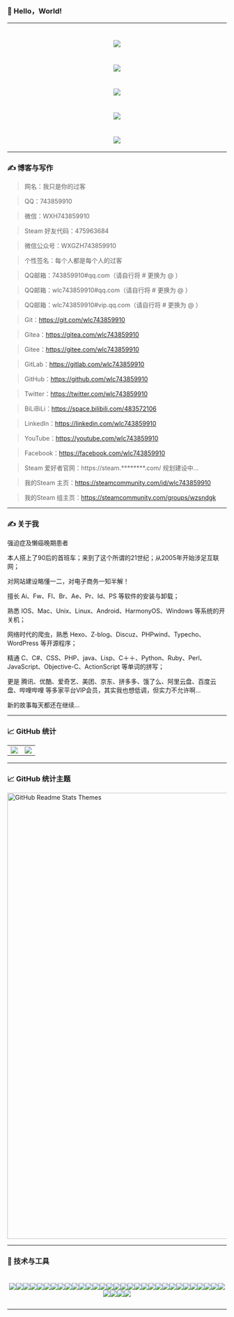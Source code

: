 ### 👋 Hello，World!

<!--
**wlc743859910/wlc743859910** is a ✨ _special_ ✨ repository because its `README.md` (this file) appears on your GitHub profile.

Here are some ideas to get you started:

- 🔭 I’m currently working on ...
- 🌱 I’m currently learning ...
- 👯 I’m looking to collaborate on ...
- 🤔 I’m looking for help with ...
- 💬 Ask me about ...
- 📫 How to reach me: ...
- 😄 Pronouns: ...
- ⚡ Fun fact: ...
-->

---

<h1 align="center">
  <img src="https://github.com/wlc743859910/wlc743859910/blob/e1a96a4d416cb35f494032b03ed8afe7ea2612b1/img/gh-readme-header.png">
</h1>

<h1 align="center">
  <img src="https://github.com/wlc743859910/wlc743859910/blob/e1a96a4d416cb35f494032b03ed8afe7ea2612b1/img/repository-open-graph-template.png">
</h1>

<h1 align="center">
  <img src="https://github.com/wlc743859910/wlc743859910/blob/e1a96a4d416cb35f494032b03ed8afe7ea2612b1/img/1424469275.png">
</h1>

<h1 align="center">
  <img src="https://github.com/wlc743859910/wlc743859910/blob/e1a96a4d416cb35f494032b03ed8afe7ea2612b1/img/fbCScVCQ.jpg">
</h1>

<h1 align="center">
  <img src="https://github.com/wlc743859910/wlc743859910/blob/e1a96a4d416cb35f494032b03ed8afe7ea2612b1/img/programmer.png">
</h1>

---

### ✍ 博客与写作

> 网名：我只是你的过客

> QQ：743859910

> 微信：WXH743859910

> Steam 好友代码：475963684

> 微信公众号：WXGZH743859910

> 个性签名：每个人都是每个人的过客

> QQ邮箱：743859910#qq.com（请自行将 # 更换为 @ ）

> QQ邮箱：wlc743859910#qq.com（请自行将 # 更换为 @ ）

> QQ邮箱：wlc743859910#vip.qq.com（请自行将 # 更换为 @ ）

> Git：https://git.com/wlc743859910

> Gitea：https://gitea.com/wlc743859910

> Gitee：https://gitee.com/wlc743859910

> GitLab：https://gitlab.com/wlc743859910

> GitHub：https://github.com/wlc743859910

> Twitter：https://twitter.com/wlc743859910

> BiLiBiLi：https://space.bilibili.com/483572106

> LinkedIn：https://linkedin.com/wlc743859910

> YouTube：https://youtube.com/wlc743859910

> Facebook：https://facebook.com/wlc743859910

> Steam 爱好者官网：https://steam.********.com/ 规划建设中...

> 我的Steam 主页：https://steamcommunity.com/id/wlc743859910

> 我的Steam 组主页：https://steamcommunity.com/groups/wzsndgk

---

### ✍ 关于我

强迫症及懒癌晚期患者

本人搭上了90后的首班车；来到了这个所谓的21世纪；从2005年开始涉足互联网；

对网站建设略懂一二，对电子商务一知半解！

擅长 Ai、Fw、Fl、Br、Ae、Pr、Id、PS 等软件的安装与卸载；

熟悉 IOS、Mac、Unix、Linux、Android、HarmonyOS、Windows 等系统的开关机；

网络时代的爬虫，熟悉 Hexo、Z-blog、Discuz、PHPwind、Typecho、WordPress 等开源程序；

精通 C、C#、CSS、PHP、java、Lisp、C＋＋、Python、Ruby、Perl、JavaScript、Objective-C、ActionScript 等单词的拼写；

更是 腾讯、优酷、爱奇艺、美团、京东、拼多多、饿了么、阿里云盘、百度云盘、哔哩哔哩 等多家平台VIP会员，其实我也想低调，但实力不允许啊...

新的故事每天都还在继续...

---

### 📈 GitHub 统计

<table>
    <tr>
        <td >
            <center><img src="https://github-readme-stats.vercel.app/api?username=wlc743859910&show_icons=true&hide_border=true&theme=chartreuse-dark" ></center>
        </td>
        <td >
            <center><img src="https://github-readme-stats.vercel.app/api?username=wlc743859910&show_icons=true&hide_border=true&theme=highcontrast" ></center>
        </td>
    </tr>
</table>

---

### 📈 GitHub 统计主题

<img src="https://res.cloudinary.com/anuraghazra/image/upload/v1595174536/grs-themes_l4ynja.png" alt="GitHub Readme Stats Themes" width="1024px"/>

---

### 🔧 技术与工具

<h1 align="center">
<img src="https://img.shields.io/badge/Git-%2337BA8D?logo=Git"><img src="https://img.shields.io/badge/GitHub-%2337BA8D?logo=GitHub"><img src="https://img.shields.io/badge/Gitee-%2337BA8D?logo=Gitee"><img src="https://img.shields.io/badge/Gitea-%2337BA8D?logo=Gitea"><img src="https://img.shields.io/badge/GitLab-%2337BA8D?logo=GitLab"><img src="https://img.shields.io/badge/Linux-%2337BA8D?logo=Linux"><img src="https://img.shields.io/badge/CentOS-%2337BA8D?logo=CentOS"><img src="https://img.shields.io/badge/CentOS Stream-%2337BA8D?logo=CentOS"><img src="https://img.shields.io/badge/Deepin-%2337BA8D?logo=Deepin"><img src="https://img.shields.io/badge/Google-%2337BA8D?logo=Google"><img src="https://img.shields.io/badge/Google Chrome-%2337BA8D?logo=Google-Chrome"><img src="https://img.shields.io/badge/Microsoft Edge-%2337BA8D?logo=Microsoft-Edge"><img src="https://img.shields.io/badge/Android-%2337BA8D?logo=Android"><img src="https://img.shields.io/badge/iOS-%2337BA8D?logo=iOS"><img src="https://img.shields.io/badge/MacOS-%2337BA8D?logo=MacOS"><img src="https://img.shields.io/badge/Windows-%2337BA8D?logo=Windows"><img src="https://img.shields.io/badge/Apache-%2337BA8D?logo=Apache"><img src="https://img.shields.io/badge/Python-%2337BA8D?logo=Python"><img src="https://img.shields.io/badge/Docker-%2337BA8D?logo=Docker"><img src="https://img.shields.io/badge/Nginx-%2337BA8D?logo=Nginx"><img src="https://img.shields.io/badge/phpMyAdmin-%2337BA8D?logo=phpMyAdmin"><img src="https://img.shields.io/badge/CSS3-%2337BA8D?logo=CSS3"><img src="https://img.shields.io/badge/HTML5-%2337BA8D?logo=HTML5"><img src="https://img.shields.io/badge/MySQL-%2337BA8D?logo=MySQL"><img src="https://img.shields.io/badge/PHP-%2337BA8D?logo=PHP"><img src="https://img.shields.io/badge/MongoDB-%2337BA8D?logo=MongoDB"><img src="https://img.shields.io/badge/Go-%2337BA8D?logo=Go"><img src="https://img.shields.io/badge/Swift-%2337BA8D?logo=Swift"><img src="https://img.shields.io/badge/Shell-%2337BA8D?logo=Shell"><img src="https://img.shields.io/badge/PowerShell-%2337BA8D?logo=PowerShell"><img src="https://img.shields.io/badge/JavaScript-%2337BA8D?logo=JavaScript"><img src="https://img.shields.io/badge/Twitter-%2337BA8D?logo=Twitter"><img src="https://img.shields.io/badge/Facebook-%2337BA8D?logo=Facebook"><img src="https://img.shields.io/badge/YouTube-%2337BA8D?logo=YouTube"><img src="https://img.shields.io/badge/linkedin-%2337BA8D?logo=linkedin">

---
